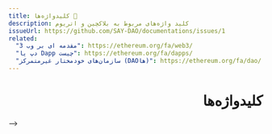 ```yaml
---
title: کلیدواژه‌ها 🚧
description: کلید واژه‌های مربوط به بلاکچین و اتریوم
issueUrl: https://github.com/SAY-DAO/documentations/issues/1
related:
  "مقدمه ای بر وب 3": https://ethereum.org/fa/web3/
  "دپ یا Dapp چیست": https://ethereum.org/fa/dapps/
  "سازمان‌های خودمختار غیرمتمرکز (DAOها)": https://ethereum.org/fa/dao/
---
```


 <div dir="rtl" markdown="1">

# کلیدواژه‌ها

<ContentStatus />

</div> -->
